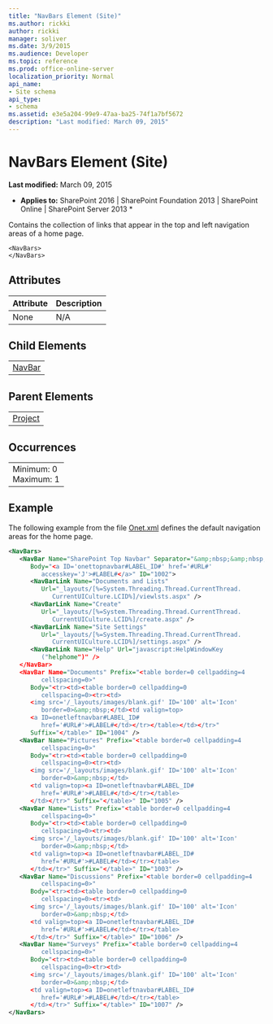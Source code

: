 ```yaml
---
title: "NavBars Element (Site)"
ms.author: rickki
author: rickki
manager: soliver
ms.date: 3/9/2015
ms.audience: Developer
ms.topic: reference
ms.prod: office-online-server
localization_priority: Normal
api_name:
- Site schema
api_type:
- schema
ms.assetid: e3e5a204-99e9-47aa-ba25-74f1a7bf5672
description: "Last modified: March 09, 2015"
---
```


# NavBars Element (Site)

 **Last modified:** March 09, 2015 
  
 * **Applies to:** SharePoint 2016 | SharePoint Foundation 2013 | SharePoint Online | SharePoint Server 2013 * 
  
Contains the collection of links that appear in the top and left navigation areas of a home page.
  
```
<NavBars>
</NavBars>
```

## Attributes

|**Attribute**|**Description**|
|:-----|:-----|
|None  <br/> |N/A  <br/> |
   
## Child Elements

||
|:-----|
|[NavBar](navbar-element-site.md)|
   
## Parent Elements

||
|:-----|
|[Project](project-element-site.md)|
   
## Occurrences

||
|:-----|
|Minimum: 0  <br/> Maximum: 1  <br/> |
   
## Example

The following example from the file [Onet.xml](http://msdn.microsoft.com/library/b99d6657-d9ae-4135-a43c-c58cdfcdc6c1%28Office.15%29.aspx) defines the default navigation areas for the home page. 
  
```XML
<NavBars>
   <NavBar Name="SharePoint Top Navbar" Separator="&amp;nbsp;&amp;nbsp;&amp;nbsp;" 
      Body="<a ID='onettopnavbar#LABEL_ID#' href='#URL#' 
         accesskey='J'>#LABEL#</a>" ID="1002">
      <NavBarLink Name="Documents and Lists" 
         Url="_layouts/[%=System.Threading.Thread.CurrentThread.
            CurrentUICulture.LCID%]/viewlsts.aspx" />
      <NavBarLink Name="Create" 
         Url="_layouts/[%=System.Threading.Thread.CurrentThread.
            CurrentUICulture.LCID%]/create.aspx" />
      <NavBarLink Name="Site Settings" 
         Url="_layouts/[%=System.Threading.Thread.CurrentThread.
            CurrentUICulture.LCID%]/settings.aspx" />
      <NavBarLink Name="Help" Url="javascript:HelpWindowKey
         ("helphome")" />
   </NavBar>
   <NavBar Name="Documents" Prefix="<table border=0 cellpadding=4 
         cellspacing=0>" 
      Body="<tr><td><table border=0 cellpadding=0 
         cellspacing=0><tr><td>
      <img src='/_layouts/images/blank.gif' ID='100' alt='Icon' 
         border=0>&amp;nbsp;</td><td valign=top>
      <a ID=onetleftnavbar#LABEL_ID# 
         href='#URL#'>#LABEL#</td></tr></table></td></tr>" 
      Suffix="</table>" ID="1004" />
   <NavBar Name="Pictures" Prefix="<table border=0 cellpadding=4 
         cellspacing=0>" 
      Body="<tr><td><table border=0 cellpadding=0 
         cellspacing=0><tr><td>
      <img src='/_layouts/images/blank.gif' ID='100' alt='Icon' 
         border=0>&amp;nbsp;</td>
      <td valign=top><a ID=onetleftnavbar#LABEL_ID# 
         href='#URL#'>#LABEL#</td></tr></table>
      </td></tr>" Suffix="</table>" ID="1005" />
   <NavBar Name="Lists" Prefix="<table border=0 cellpadding=4 
         cellspacing=0>" 
      Body="<tr><td><table border=0 cellpadding=0 
         cellspacing=0><tr><td>
      <img src='/_layouts/images/blank.gif' ID='100' alt='Icon' 
         border=0>&amp;nbsp;</td>
      <td valign=top><a ID=onetleftnavbar#LABEL_ID# 
         href='#URL#'>#LABEL#</td></tr></table>
      </td></tr>" Suffix="</table>" ID="1003" />
   <NavBar Name="Discussions" Prefix="<table border=0 cellpadding=4 
         cellspacing=0>" 
      Body="<tr><td><table border=0 cellpadding=0 
         cellspacing=0><tr><td>
      <img src='/_layouts/images/blank.gif' ID='100' alt='Icon' 
         border=0>&amp;nbsp;</td>
      <td valign=top><a ID=onetleftnavbar#LABEL_ID# 
         href='#URL#'>#LABEL#</td></tr></table>
      </td></tr>" Suffix="</table>" ID="1006" />
   <NavBar Name="Surveys" Prefix="<table border=0 cellpadding=4 
         cellspacing=0>" 
      Body="<tr><td><table border=0 cellpadding=0 
         cellspacing=0><tr><td>
      <img src='/_layouts/images/blank.gif' ID='100' alt='Icon' 
         border=0>&amp;nbsp;</td>
      <td valign=top><a ID=onetleftnavbar#LABEL_ID# 
         href='#URL#'>#LABEL#</td></tr></table>
      </td></tr>" Suffix="</table>" ID="1007" />
</NavBars>
```



